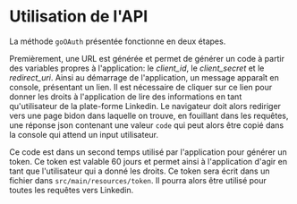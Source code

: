 # Utilisation de l'API

La méthode `goOAuth` présentée fonctionne en deux étapes. 

Premièrement, une URL est générée et permet de générer un code à partir des variables propres à l'application: le *client_id*, le *client_secret* et le *redirect_uri*. Ainsi au démarrage de l'application, un message apparaît en console, présentant un lien. Il est nécessaire de cliquer sur ce lien pour donner les droits à l'application de lire des informations en tant qu'utilisateur de la plate-forme Linkedin. Le navigateur doit alors rediriger vers une page bidon dans laquelle on trouve, en fouillant dans les requêtes, une réponse json contenant une valeur `code` qui peut alors être copié dans la console qui attend un input utilisateur.

Ce code est dans un second temps utilisé par l'application pour générer un token. Ce token est valable 60 jours et permet ainsi à l'application d'agir en tant que l'utilisateur qui a donné les droits. Ce token sera écrit dans un fichier dans `src/main/resources/token`. Il pourra alors être utilisé pour toutes les requêtes vers Linkedin.